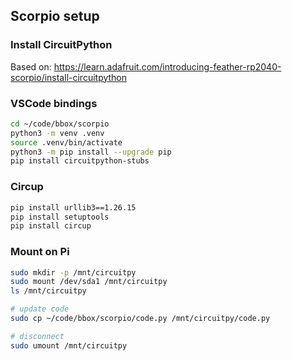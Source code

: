 
## Scorpio setup

### Install CircuitPython

Based on:
https://learn.adafruit.com/introducing-feather-rp2040-scorpio/install-circuitpython

### VSCode bindings

```bash
cd ~/code/bbox/scorpio
python3 -m venv .venv
source .venv/bin/activate
python3 -m pip install --upgrade pip
pip install circuitpython-stubs
```

### Circup

```bash
pip install urllib3==1.26.15
pip install setuptools
pip install circup
```

### Mount on Pi

```bash
sudo mkdir -p /mnt/circuitpy
sudo mount /dev/sda1 /mnt/circuitpy
ls /mnt/circuitpy

# update code
sudo cp ~/code/bbox/scorpio/code.py /mnt/circuitpy/code.py

# disconnect
sudo umount /mnt/circuitpy
```
